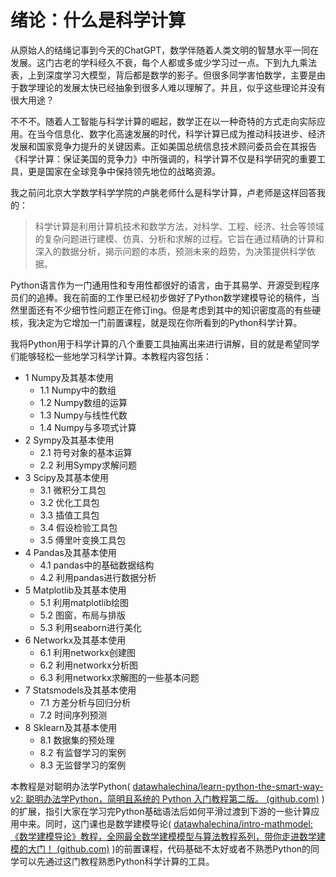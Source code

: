 # 绪论：什么是科学计算

从原始人的结绳记事到今天的ChatGPT，数学伴随着人类文明的智慧水平一同在发展。这门古老的学科经久不衰，每个人都或多或少学习过一点。下到九九乘法表，上到深度学习大模型，背后都是数学的影子。但很多同学害怕数学，主要是由于数学理论的发展太快已经抽象到很多人难以理解了。并且，似乎这些理论并没有很大用途？

不不不。随着人工智能与科学计算的崛起，数学正在以一种奇特的方式走向实际应用。在当今信息化、数字化高速发展的时代，科学计算已成为推动科技进步、经济发展和国家竞争力提升的关键因素。正如美国总统信息技术顾问委员会在其报告《科学计算：保证美国的竞争力》中所强调的，科学计算不仅是科学研究的重要工具，更是国家在全球竞争中保持领先地位的战略资源。 

我之前问北京大学数学科学学院的卢朓老师什么是科学计算，卢老师是这样回答我的：

> 科学计算是利用计算机技术和数学方法，对科学、工程、经济、社会等领域的复杂问题进行建模、仿真、分析和求解的过程。它旨在通过精确的计算和深入的数据分析，揭示问题的本质，预测未来的趋势，为决策提供科学依据。 

Python语言作为一门通用性和专用性都很好的语言，由于其易学、开源受到程序员们的追捧。我在前面的工作里已经初步做好了Python数学建模导论的稿件，当然里面还有不少细节性问题正在修订ing。但是考虑到其中的知识密度高的有些硬核，我决定为它增加一门前置课程，就是现在你所看到的Python科学计算。

我将Python用于科学计算的八个重要工具抽离出来进行讲解，目的就是希望同学们能够轻松一些地学习科学计算。本教程内容包括：

- 1 Numpy及其基本使用
  - 1.1 Numpy中的数组
  - 1.2 Numpy数组的运算
  - 1.3 Numpy与线性代数
  - 1.4 Numpy与多项式计算
- 2 Sympy及其基本使用
  - 2.1 符号对象的基本运算
  - 2.2 利用Sympy求解问题
- 3 Scipy及其基本使用
  - 3.1 微积分工具包
  - 3.2 优化工具包
  - 3.3 插值工具包
  - 3.4 假设检验工具包
  - 3.5 傅里叶变换工具包
- 4 Pandas及其基本使用
  - 4.1 pandas中的基础数据结构
  - 4.2 利用pandas进行数据分析
- 5 Matplotlib及其基本使用
  - 5.1 利用matplotlib绘图
  - 5.2 图窗，布局与排版
  - 5.3 利用seaborn进行美化
- 6 Networkx及其基本使用
  - 6.1 利用networkx创建图
  - 6.2 利用networkx分析图
  - 6.3 利用networkx求解图的一些基本问题
- 7 Statsmodels及其基本使用
  - 7.1 方差分析与回归分析
  - 7.2 时间序列预测
- 8 Sklearn及其基本使用
  - 8.1 数据集的预处理
  - 8.2 有监督学习的案例
  - 8.3 无监督学习的案例

本教程是对聪明办法学Python( [datawhalechina/learn-python-the-smart-way-v2: 聪明办法学Python，简明且系统的 Python 入门教程第二版。 (github.com)](https://github.com/datawhalechina/learn-python-the-smart-way-v2) )的扩展，指引大家在学习完Python基础语法后如何平滑过渡到下游的一些计算应用中来。同时，这门课也是数学建模导论( [datawhalechina/intro-mathmodel: 《数学建模导论》教程，全网最全数学建模模型与算法教程系列，带你走进数学建模的大门！ (github.com)](https://github.com/datawhalechina/intro-mathmodel) )的前置课程，代码基础不太好或者不熟悉Python的同学可以先通过这门教程熟悉Python科学计算的工具。
